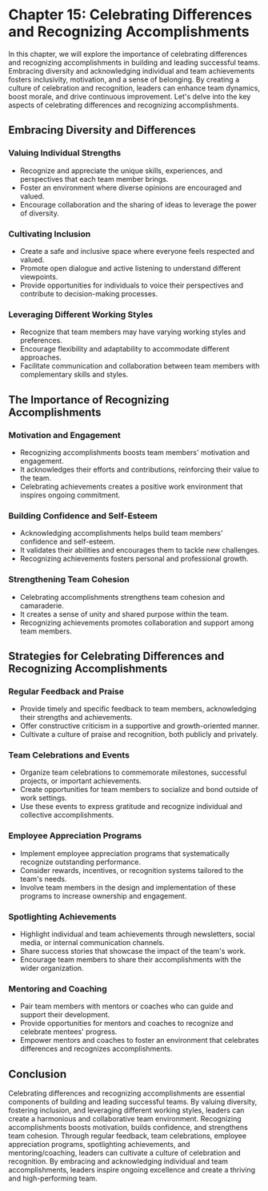 Chapter 15: Celebrating Differences and Recognizing Accomplishments
===================================================================

In this chapter, we will explore the importance of celebrating differences and recognizing accomplishments in building and leading successful teams. Embracing diversity and acknowledging individual and team achievements fosters inclusivity, motivation, and a sense of belonging. By creating a culture of celebration and recognition, leaders can enhance team dynamics, boost morale, and drive continuous improvement. Let's delve into the key aspects of celebrating differences and recognizing accomplishments.

Embracing Diversity and Differences
-----------------------------------

### Valuing Individual Strengths

* Recognize and appreciate the unique skills, experiences, and perspectives that each team member brings.
* Foster an environment where diverse opinions are encouraged and valued.
* Encourage collaboration and the sharing of ideas to leverage the power of diversity.

### Cultivating Inclusion

* Create a safe and inclusive space where everyone feels respected and valued.
* Promote open dialogue and active listening to understand different viewpoints.
* Provide opportunities for individuals to voice their perspectives and contribute to decision-making processes.

### Leveraging Different Working Styles

* Recognize that team members may have varying working styles and preferences.
* Encourage flexibility and adaptability to accommodate different approaches.
* Facilitate communication and collaboration between team members with complementary skills and styles.

The Importance of Recognizing Accomplishments
---------------------------------------------

### Motivation and Engagement

* Recognizing accomplishments boosts team members' motivation and engagement.
* It acknowledges their efforts and contributions, reinforcing their value to the team.
* Celebrating achievements creates a positive work environment that inspires ongoing commitment.

### Building Confidence and Self-Esteem

* Acknowledging accomplishments helps build team members' confidence and self-esteem.
* It validates their abilities and encourages them to tackle new challenges.
* Recognizing achievements fosters personal and professional growth.

### Strengthening Team Cohesion

* Celebrating accomplishments strengthens team cohesion and camaraderie.
* It creates a sense of unity and shared purpose within the team.
* Recognizing achievements promotes collaboration and support among team members.

Strategies for Celebrating Differences and Recognizing Accomplishments
----------------------------------------------------------------------

### Regular Feedback and Praise

* Provide timely and specific feedback to team members, acknowledging their strengths and achievements.
* Offer constructive criticism in a supportive and growth-oriented manner.
* Cultivate a culture of praise and recognition, both publicly and privately.

### Team Celebrations and Events

* Organize team celebrations to commemorate milestones, successful projects, or important achievements.
* Create opportunities for team members to socialize and bond outside of work settings.
* Use these events to express gratitude and recognize individual and collective accomplishments.

### Employee Appreciation Programs

* Implement employee appreciation programs that systematically recognize outstanding performance.
* Consider rewards, incentives, or recognition systems tailored to the team's needs.
* Involve team members in the design and implementation of these programs to increase ownership and engagement.

### Spotlighting Achievements

* Highlight individual and team achievements through newsletters, social media, or internal communication channels.
* Share success stories that showcase the impact of the team's work.
* Encourage team members to share their accomplishments with the wider organization.

### Mentoring and Coaching

* Pair team members with mentors or coaches who can guide and support their development.
* Provide opportunities for mentors and coaches to recognize and celebrate mentees' progress.
* Empower mentors and coaches to foster an environment that celebrates differences and recognizes accomplishments.

Conclusion
----------

Celebrating differences and recognizing accomplishments are essential components of building and leading successful teams. By valuing diversity, fostering inclusion, and leveraging different working styles, leaders can create a harmonious and collaborative team environment. Recognizing accomplishments boosts motivation, builds confidence, and strengthens team cohesion. Through regular feedback, team celebrations, employee appreciation programs, spotlighting achievements, and mentoring/coaching, leaders can cultivate a culture of celebration and recognition. By embracing and acknowledging individual and team accomplishments, leaders inspire ongoing excellence and create a thriving and high-performing team.
